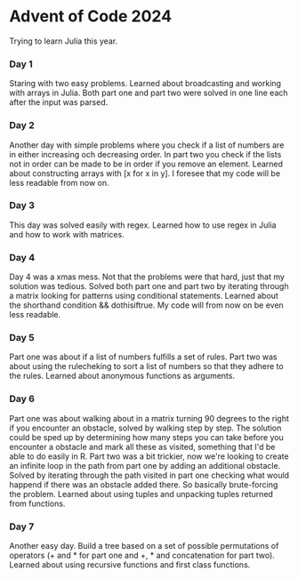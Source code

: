 # Advent of Code 2024
Trying to learn Julia this year.
### Day 1
Staring with two easy problems. Learned about broadcasting and working with arrays in Julia. Both part one and part two were solved in one line each after the input was parsed.
### Day 2
Another day with simple problems where you check if a list of numbers are in either increasing och decreasing order. In part two you check if the lists not in order can be made to be in order if you remove an element. Learned about constructing arrays with [x for x in y]. I foresee that my code will be less readable from now on.
### Day 3
This day was solved easily with regex. Learned how to use regex in Julia and how to work with matrices.
### Day 4
Day 4 was a xmas mess. Not that the problems were that hard, just that my solution was tedious. Solved both part one and part two by iterating through a matrix looking for patterns using conditional statements. Learned about the shorthand condition && dothisiftrue. My code will from now on be even less readable.
### Day 5
Part one was about if a list of numbers fulfills a set of rules. Part two was about using the rulecheking to sort a list of numbers so that they adhere to the rules. Learned about anonymous functions as arguments.
### Day 6
Part one was about walking about in a matrix turning 90 degrees to the right if you encounter an obstacle, solved by walking step by step. The solution could be sped up by determining how many steps you can take before you encounter a obstacle and mark all these as visited, something that I'd be able to do easily in R. Part two was a bit trickier, now we're looking to create an infinite loop in the path from part one by adding an additional obstacle. Solved by iterating through the path visited in part one checking what would happend if there was an obstacle added there. So basically brute-forcing the problem. Learned about using tuples and unpacking tuples returned from functions.
### Day 7
Another easy day. Build a tree based on a set of possible permutations of operators (+ and * for part one and +, * and concatenation for part two). Learned about using recursive functions and first class functions.
